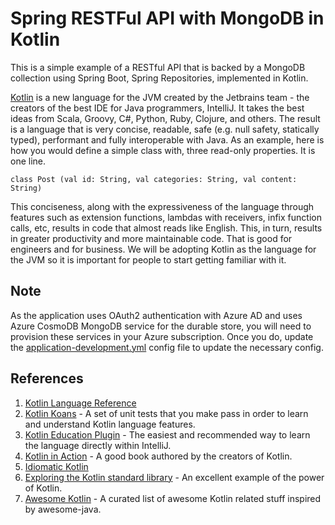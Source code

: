 # Spring RESTFul API with MongoDB in Kotlin #

This is a simple example of a RESTful API that is backed by a MongoDB collection using Spring Boot, Spring Repositories, implemented in Kotlin. 

[Kotlin](https://kotlinlang.org/) is a new language for the JVM created by the Jetbrains team - the creators of the best IDE for Java programmers, IntelliJ. It takes the best ideas from Scala, Groovy, C#, Python, Ruby, Clojure, and others.  The result is a language that is very concise, readable, safe (e.g. null safety, statically typed), performant and fully interoperable with Java.  As an example, here is how you would define a simple class with, three read-only properties.  It is one line.

```
class Post (val id: String, val categories: String, val content: String)

```

This conciseness, along with the expressiveness of the language through features such as extension functions, lambdas with receivers, infix function calls, etc, results in code that almost reads like English. This, in turn, results in greater productivity and more maintainable code.  That is good for engineers and for business.  We will be adopting Kotlin as the language for the JVM so it is important for people to start getting familiar with it.  

## Note ##

As the application uses OAuth2 authentication with Azure AD and uses Azure CosmoDB MongoDB service for the durable store, you will need to provision these services in your Azure subscription.  Once you do, update the [application-development.yml](./src/main/resources/application-development.yml) config file to update the necessary config.

## References ##

1. [Kotlin Language Reference](https://kotlinlang.org/docs/reference/)
2. [Kotlin Koans](https://kotlinlang.org/docs/tutorials/koans.html) - A set of unit tests that you make pass in order to learn and understand Kotlin language features.
3. [Kotlin Education Plugin](https://blog.jetbrains.com/kotlin/2016/03/kotlin-educational-plugin/) - The easiest and recommended way to learn the language directly within IntelliJ.
4. [Kotlin in Action](https://www.amazon.ca/Kotlin-Action-Dmitry-Jemerov/dp/1617293296/ref=sr_1_1?ie=UTF8&qid=1492439407&sr=8-1&keywords=Kotlin) - A good book authored by the creators of Kotlin.
5. [Idiomatic Kotlin](https://blog.philipphauer.de/idiomatic-kotlin-best-practices/)
6. [Exploring the Kotlin standard library](http://beust.com/weblog/2015/10/30/exploring-the-kotlin-standard-library/) - An excellent example of the power of Kotlin.
7. [Awesome Kotlin](https://github.com/KotlinBy/awesome-kotlin) - A curated list of awesome Kotlin related stuff inspired by awesome-java.